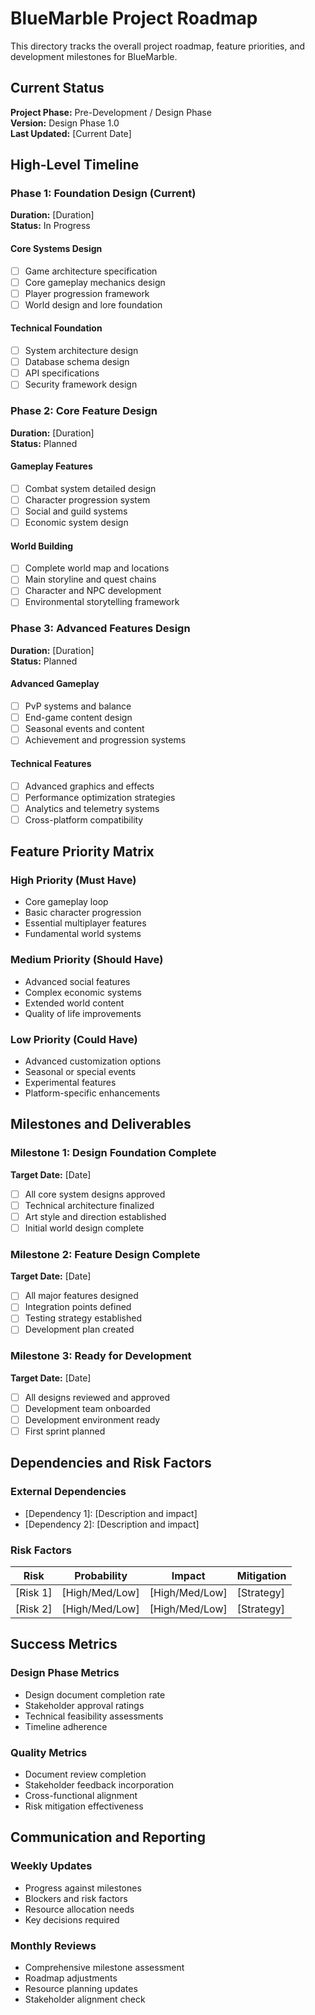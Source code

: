 # BlueMarble Project Roadmap

This directory tracks the overall project roadmap, feature priorities, and development milestones for BlueMarble.

## Current Status

**Project Phase:** Pre-Development / Design Phase  
**Version:** Design Phase 1.0  
**Last Updated:** [Current Date]

## High-Level Timeline

### Phase 1: Foundation Design (Current)
**Duration:** [Duration]  
**Status:** In Progress

#### Core Systems Design
- [ ] Game architecture specification
- [ ] Core gameplay mechanics design
- [ ] Player progression framework
- [ ] World design and lore foundation

#### Technical Foundation
- [ ] System architecture design
- [ ] Database schema design
- [ ] API specifications
- [ ] Security framework design

### Phase 2: Core Feature Design
**Duration:** [Duration]  
**Status:** Planned

#### Gameplay Features
- [ ] Combat system detailed design
- [ ] Character progression system
- [ ] Social and guild systems
- [ ] Economic system design

#### World Building
- [ ] Complete world map and locations
- [ ] Main storyline and quest chains
- [ ] Character and NPC development
- [ ] Environmental storytelling framework

### Phase 3: Advanced Features Design
**Duration:** [Duration]  
**Status:** Planned

#### Advanced Gameplay
- [ ] PvP systems and balance
- [ ] End-game content design
- [ ] Seasonal events and content
- [ ] Achievement and progression systems

#### Technical Features
- [ ] Advanced graphics and effects
- [ ] Performance optimization strategies
- [ ] Analytics and telemetry systems
- [ ] Cross-platform compatibility

## Feature Priority Matrix

### High Priority (Must Have)
- Core gameplay loop
- Basic character progression
- Essential multiplayer features
- Fundamental world systems

### Medium Priority (Should Have)
- Advanced social features
- Complex economic systems
- Extended world content
- Quality of life improvements

### Low Priority (Could Have)
- Advanced customization options
- Seasonal or special events
- Experimental features
- Platform-specific enhancements

## Milestones and Deliverables

### Milestone 1: Design Foundation Complete
**Target Date:** [Date]
- [ ] All core system designs approved
- [ ] Technical architecture finalized
- [ ] Art style and direction established
- [ ] Initial world design complete

### Milestone 2: Feature Design Complete
**Target Date:** [Date]
- [ ] All major features designed
- [ ] Integration points defined
- [ ] Testing strategy established
- [ ] Development plan created

### Milestone 3: Ready for Development
**Target Date:** [Date]
- [ ] All designs reviewed and approved
- [ ] Development team onboarded
- [ ] Development environment ready
- [ ] First sprint planned

## Dependencies and Risk Factors

### External Dependencies
- [Dependency 1]: [Description and impact]
- [Dependency 2]: [Description and impact]

### Risk Factors
| Risk | Probability | Impact | Mitigation |
|------|-------------|--------|------------|
| [Risk 1] | [High/Med/Low] | [High/Med/Low] | [Strategy] |
| [Risk 2] | [High/Med/Low] | [High/Med/Low] | [Strategy] |

## Success Metrics

### Design Phase Metrics
- Design document completion rate
- Stakeholder approval ratings
- Technical feasibility assessments
- Timeline adherence

### Quality Metrics
- Document review completion
- Stakeholder feedback incorporation
- Cross-functional alignment
- Risk mitigation effectiveness

## Communication and Reporting

### Weekly Updates
- Progress against milestones
- Blockers and risk factors
- Resource allocation needs
- Key decisions required

### Monthly Reviews
- Comprehensive milestone assessment
- Roadmap adjustments
- Resource planning updates
- Stakeholder alignment check